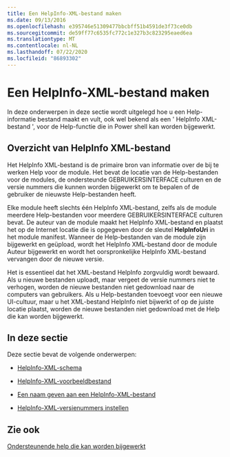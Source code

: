 ```yaml
---
title: Een HelpInfo-XML-bestand maken
ms.date: 09/13/2016
ms.openlocfilehash: e395746e51309477bbcbff51b4591de3f73ce0db
ms.sourcegitcommit: de59ff77c6535fc772c1e327b3c823295eaed6ea
ms.translationtype: MT
ms.contentlocale: nl-NL
ms.lasthandoff: 07/22/2020
ms.locfileid: "86893302"
---
```

# <a name="how-to-create-a-helpinfo-xml-file"></a>Een HelpInfo-XML-bestand maken

In deze onderwerpen in deze sectie wordt uitgelegd hoe u een Help-informatie bestand maakt en vult, ook wel bekend als een ' HelpInfo XML-bestand ', voor de Help-functie die in Power shell kan worden bijgewerkt.

## <a name="helpinfo-xml-file-overview"></a>Overzicht van HelpInfo XML-bestand

Het HelpInfo XML-bestand is de primaire bron van informatie over de bij te werken Help voor de module. Het bevat de locatie van de Help-bestanden voor de modules, de ondersteunde GEBRUIKERSINTERFACE culturen en de versie nummers die kunnen worden bijgewerkt om te bepalen of de gebruiker de nieuwste Help-bestanden heeft.

Elke module heeft slechts één HelpInfo XML-bestand, zelfs als de module meerdere Help-bestanden voor meerdere GEBRUIKERSINTERFACE culturen bevat. De auteur van de module maakt het HelpInfo XML-bestand en plaatst het op de Internet locatie die is opgegeven door de sleutel **HelpInfoUri** in het module manifest. Wanneer de Help-bestanden van de module zijn bijgewerkt en geüpload, wordt het HelpInfo XML-bestand door de module Auteur bijgewerkt en wordt het oorspronkelijke HelpInfo XML-bestand vervangen door de nieuwe versie.

Het is essentieel dat het XML-bestand HelpInfo zorgvuldig wordt bewaard. Als u nieuwe bestanden uploadt, maar vergeet de versie nummers niet te verhogen, worden de nieuwe bestanden niet gedownload naar de computers van gebruikers. Als u Help-bestanden toevoegt voor een nieuwe UI-cultuur, maar u het XML-bestand HelpInfo niet bijwerkt of op de juiste locatie plaatst, worden de nieuwe bestanden niet gedownload met de Help die kan worden bijgewerkt.

## <a name="in-this-section"></a>In deze sectie

Deze sectie bevat de volgende onderwerpen:

- [HelpInfo-XML-schema](./helpinfo-xml-schema.md)

- [HelpInfo-XML-voorbeeldbestand](./helpinfo-xml-sample-file.md)

- [Een naam geven aan een HelpInfo-XML-bestand](./how-to-name-a-helpinfo-xml-file.md)

- [HelpInfo-XML-versienummers instellen](./how-to-set-helpinfo-xml-version-numbers.md)

## <a name="see-also"></a>Zie ook

[Ondersteunende help die kan worden bijgewerkt](./supporting-updatable-help.md)
